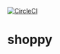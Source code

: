 [![CircleCI](https://circleci.com/gh/namtx-0867/shoppy/tree/develop.svg?style=svg)](https://circleci.com/gh/namtx-0867/shoppy/tree/develop)
# shoppy
